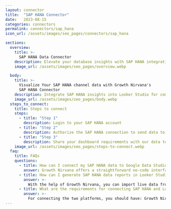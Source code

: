 ```yaml
---
layout: connector
title:  "SAP HANA Connector"
date:   2023-08-15
categories: connectors
permalink: connectors/sap_hana
icon_url: /assets/images/seo_pages/connectors/sap_hana

sections:
  overview:
    title: >-
      SAP HANA Data Connector
    description: Elevate your database insights with SAP HANA integration. Seamlessly merge SAP HANA database data with Looker Studio's analytical capabilities, unlocking insights that drive database performance strategies, data optimization, and operational excellence.
    image_url: /assets/images/seo_pages/overview.webp

  body:
    title: >-
      Visualize Your SAP HANA channel data with Growth Nirvana's
      SAP HANA Connector
    description: Integrate SAP HANA insights into Looker Studio for comprehensive database analytics that guide your data management strategies.
    image_url: /assets/images/seo_pages/body.webp
  steps_to_connect:
    title: Steps to connect
    steps:
      - title: "Step 1"
        description: Login to your SAP HANA account
      - title: "Step 2"
        description: Authorize the SAP HANA connection to send data to Growth Nirvana
      - title: "Step 3"
        description: Share your dashboard requirements with our data team. We will build the report for you.
    image_url: /assets/images/seo_pages/steps-to-connect.webp
  faq:
    title: FAQs
    questions:
      - title: How can I connect my SAP HANA data to Google Data Studio/Looker Studio?
        answer: Growth Nirvana offers a straightforward no-code interface to connect to SAP HANA data sources.
      - title: How can I generate SAP HANA data reports in Looker Studio?
        answer: >-
          With the help of Growth Nirvana, you can import live data from SAP HANA into Looker Studio. These data can be viewed in charts, tables, and dashboards to generate branded reports that can be shared instantly.
      - title: What are the requirements for connecting SAP HANA and Looker Studio?
        answer: >-
          For connecting the two platforms, you should have: Growth Nirvana Account and SAP HANA Ads Account
---
```

